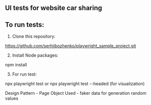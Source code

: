 ## UI tests for website car sharing

## To run tests:

1. Clone this repository:

https://github.com/serhiibozhenko/playwright_sample_project.git

2. Install Node packages:

npm install

3. For run test:

npx playwright test or npx playwright test --headed (for visualization)

Design Pattern - Page Object
Used - faker data for generation random values
